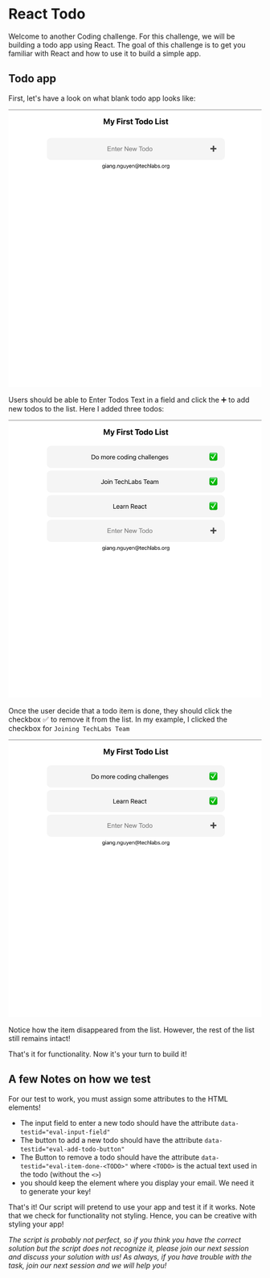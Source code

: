 # React Todo

Welcome to another Coding challenge. For this challenge, we will be building a
todo app using React. The goal of this challenge is to get you familiar with
React and how to use it to build a simple app.

## Todo app

First, let's have a look on what blank todo app looks like:

![blank](./pics/blank.png)

Users should be able to Enter Todos Text in a field and click the ➕ to add new todos
to the list. Here I added three todos:

![three](./pics/three.png)

Once the user decide that a todo item is done, they should click the checkbox
✅ to remove it from the list. In my example, I clicked the checkbox for
`Joining TechLabs Team`

![tl](./pics/tl.png)

Notice how the item disappeared from the list. However, the rest of the list
still remains intact!

That's it for functionality. Now it's your turn to build it!

## A few Notes on how we test

For our test to work, you must assign some attributes to the HTML elements!

- The input field to enter a new todo should have the attribute `data-testid="eval-input-field"`
- The button to add a new todo should have the attribute `data-testid="eval-add-todo-button"`
- The Button to remove a todo should have the attribute
`data-testid="eval-item-done-<TODO>"` where `<TODO>` is the actual text used in
the todo (without the `<>`)
- you should keep the element where you display your email. We need it to generate your key!
 

That's it! Our script will pretend to use your app and test it if it works. Note that we 
check for functionality not styling. Hence, you can be creative with styling your app!

*The script is probably not perfect, so if you think you have the correct
solution but the script does not recognize it, please join our next session and
discuss your solution with us! As always, if you have trouble with the task,
join our next session and we will help you!*





